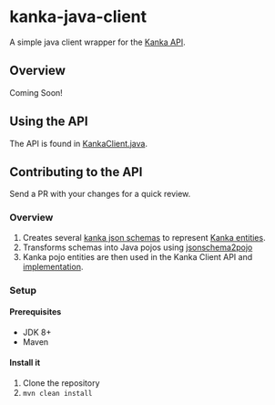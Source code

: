 # kanka-java-client
A simple java client wrapper for the [Kanka API](https://kanka.io/en-US/docs/1.0/overview).

## Overview
Coming Soon!

## Using the API
The API is found in [KankaClient.java](./kanka-client-api/src/main/java/com/stepthedev/kankaclient/api/KankaClient.java). 

## Contributing to the API
Send a PR with your changes for a quick review. 

### Overview
1. Creates several [kanka json schemas](./kanka-client-api/src/main/resources/schema) to represent
   [Kanka entities](https://kanka.io/en-US/docs/1.0/entities).
1. Transforms schemas into Java pojos using [jsonschema2pojo](https://github.com/joelittlejohn/jsonschema2pojo)
1. Kanka pojo entities are then used in the Kanka Client API and 
[implementation](./kanka-client-impl/src/main/java/com/stepthedev/kankaclient/impl/KankaClientImpl.java). 
   
### Setup
#### Prerequisites
* JDK 8+
* Maven

#### Install it
1. Clone the repository
2. `mvn clean install`